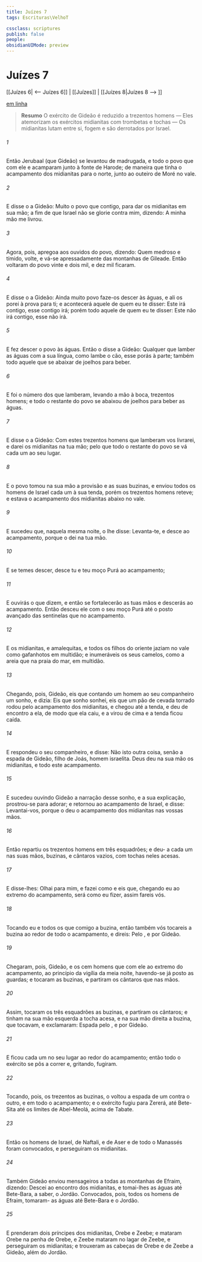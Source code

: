 ```yaml
---
title: Juízes 7
tags: Escrituras\VelhoT

cssclass: scriptures
publish: false
people:
obsidianUIMode: preview
---
```


# Juízes 7
[[Juízes 6| <-- Juízes 6]] | [[Juízes]] | [[Juízes 8|Juízes 8 --> ]]

[em linha](https://churchofjesuschrist.org/study/scriptures/ot/judg/7?lang=por)

> __Resumo__
O exército de Gideão é reduzido a trezentos homens — Eles atemorizam os exércitos midianitas com trombetas e tochas — Os midianitas lutam entre si, fogem e são derrotados por Israel.

###### 1 
Então Jerubaal (que  Gideão) se levantou de madrugada, e todo o povo que com ele  e acamparam junto à fonte de Harode; de maneira que tinha o acampamento dos midianitas para o norte, junto ao outeiro de Moré no vale.

###### 2 
E disse o  a Gideão: Muito  o povo que  contigo, para  dar os midianitas em sua mão; a fim de que Israel não se glorie contra mim, dizendo: A minha mão me livrou.

###### 3 
Agora, pois, apregoa aos ouvidos do povo, dizendo: Quem  medroso e tímido, volte, e vá-se apressadamente das montanhas de Gileade. Então voltaram do povo vinte e dois mil, e dez mil ficaram.

###### 4 
E disse o  a Gideão: Ainda muito povo  faze-os descer às águas, e ali os porei à prova para ti; e acontecerá  aquele de quem eu te disser: Este irá contigo, esse contigo irá; porém todo aquele de quem eu te disser: Este não irá contigo, esse não irá.

###### 5 
E fez descer o povo às águas. Então o  disse a Gideão: Qualquer que lamber as águas com a sua língua, como  lambe o cão, esse porás à parte;  também todo aquele que se abaixar de joelhos para beber.

###### 6 
E foi o número dos que lamberam, levando a mão à boca, trezentos homens; e todo o restante do povo se abaixou de joelhos para beber as águas.

###### 7 
E disse o  a Gideão: Com estes trezentos homens que lamberam  vos livrarei, e darei os midianitas na tua mão; pelo que todo o restante do povo se vá cada um ao seu lugar.

###### 8 
E o povo tomou na sua mão a provisão e as suas buzinas, e  enviou todos os  homens de Israel cada um à sua tenda, porém os trezentos homens reteve; e estava o acampamento dos midianitas abaixo no vale.

###### 9 
E sucedeu que, naquela mesma noite, o  lhe disse: Levanta-te, e desce ao acampamento, porque o dei na tua mão.

###### 10 
E se  temes descer, desce tu e teu moço Purá ao acampamento;

###### 11 
E ouvirás o que dizem, e então se fortalecerão as tuas mãos e descerás ao acampamento. Então desceu ele com o seu moço Purá até o posto avançado das sentinelas que  no acampamento.

###### 12 
E os midianitas, e amalequitas, e todos os filhos do oriente jaziam no vale como gafanhotos em multidão; e  inumeráveis os seus camelos, como a areia que  na praia do mar, em multidão.

###### 13 
Chegando, pois, Gideão, eis que  contando um homem ao seu companheiro um sonho, e dizia: Eis que  sonho sonhei, eis que um pão de cevada torrado rodou pelo acampamento dos midianitas, e chegou até a tenda, e deu de encontro a ela, de modo que ela caiu, e a virou de cima  e a tenda ficou caída.

###### 14 
E respondeu o seu companheiro, e disse: Não  isto outra coisa, senão a espada de Gideão, filho de Joás, homem israelita. Deus deu na sua mão os midianitas, e todo este acampamento.

###### 15 
E sucedeu  ouvindo Gideão a narração desse sonho, e a sua explicação, prostrou-se para adorar; e retornou ao acampamento de Israel, e disse: Levantai-vos, porque o  deu o acampamento dos midianitas nas vossas mãos.

###### 16 
Então repartiu os trezentos homens em três esquadrões; e deu- a cada um nas suas mãos, buzinas, e cântaros vazios, com tochas neles acesas.

###### 17 
E disse-lhes: Olhai para mim, e fazei como  e eis que, chegando eu ao extremo do acampamento, será  como eu fizer, assim fareis vós.

###### 18 
Tocando eu e todos os que comigo  a buzina, então também vós tocareis a buzina ao redor de todo o acampamento, e direis: Pelo , e por Gideão.

###### 19 
Chegaram, pois, Gideão, e os cem homens que com ele  ao extremo do acampamento, ao princípio da vigília da meia noite, havendo-se já posto as guardas; e tocaram as buzinas, e partiram os cântaros que  nas mãos.

###### 20 
Assim, tocaram os três esquadrões as buzinas, e partiram os cântaros; e tinham na sua mão esquerda a tocha acesa, e na sua mão direita a buzina, que tocavam, e exclamaram: Espada pelo , e por Gideão.

###### 21 
E ficou cada um no seu lugar ao redor do acampamento; então todo o exército se pôs a correr e, gritando, fugiram.

###### 22 
Tocando, pois, os trezentos as buzinas, o  voltou a espada de um contra o outro, e  em todo o acampamento; e o exército fugiu para Zererá, até Bete-Sita até os limites de Abel-Meolá, acima de Tabate.

###### 23 
Então os homens de Israel, de Naftali, e de Aser e de todo o Manassés foram convocados, e perseguiram os midianitas.

###### 24 
Também Gideão enviou mensageiros a todas as montanhas de Efraim, dizendo: Descei ao encontro dos midianitas, e tomai-lhes as águas até Bete-Bara, a saber, o Jordão. Convocados, pois, todos os homens de Efraim, tomaram- as águas até Bete-Bara e o Jordão.

###### 25 
E prenderam dois príncipes dos midianitas, Orebe e Zeebe; e mataram Orebe na penha de Orebe, e Zeebe mataram no lagar de Zeebe, e perseguiram os midianitas; e trouxeram as cabeças de Orebe e de Zeebe a Gideão, além do Jordão.

